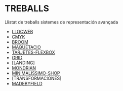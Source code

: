 # TREBALLS
Llistat de treballs sistemes de representación avançada

* [LLOCWEB](https://irenemartinezp.github.io/LLOCWEB/)
* [CMYK](https://irenemartinezp.github.io/CMYK/)
* [BROOM](https://irenemartinezp.github.io/BROOM/)
* [MAQUETACIO](https://irenemartinezp.github.io/maquetacio/)
* [TARJETES-FLEXBOX](https://irenemartinezp.github.io/TARJETES-FLEXBOX/)
* [GRID](https://irenemartinezp.github.io/GRID/)
* [LANDING]
* [MONDRIAN](https://irenemartinezp.github.io/MONDRIAN/)
* [MINIMALISSIMO-SHOP](https://irenemartinezp.github.io/MINIMALISSIMO-SHOP/)
* [TRANSFORMACIONES]
* [MADEBYFIELD](https://irenemartinezp.github.io/MADEBYFIELD/) 
